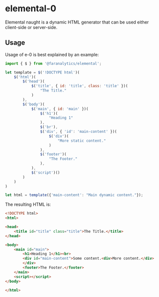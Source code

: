 # elemental-0

Elemental naught is a dynamic HTML generator that can be used either client-side or server-side.

## Usage

Usage of e-0 is best explained by an example:

```js
import { $ } from '@faranalytics/elemental';

let template = $('!DOCTYPE html')(
    $('html')(
        $('head')(
            $('title', { id: 'title', class: 'title' })(
                "The Title."
            )
        ),
        $('body')(
            $('main', { id: 'main' })(
                $('h1')(
                    "Heading 1"
                ),
                $('br'),
                $('div', { 'id': 'main-content' })(
                    $('div')(
                        "More static content."
                    )
                ),
                $('footer')(
                    "The Footer."
                ),
            ),
            $('script')()
        )
    )
)

let html = template({'main-content': "Main dynamic content."});
```

The resulting HTML is:

```html
<!DOCTYPE html>
<html>

<head>
    <title id="title" class="title">The Title.</title>
</head>

<body>
    <main id="main">
        <h1>Heading 1</h1><br>
        <div id="main-content">Some content.<div>More content.</div>
        </div>
        <footer>The Footer.</footer>
    </main>
    <script></script>
</body>

</html>
```